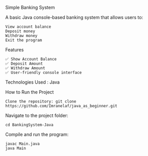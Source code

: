Simple Banking System

A basic Java console-based banking system that allows users to:

    View account balance
    Deposit money
    Withdraw money
    Exit the program

Features

    ✅ Show Account Balance
    ✅ Deposit Amount
    ✅ Withdraw Amount
    ✅ User-friendly console interface


Technologies Used : Java

How to Run the Project

    Clone the repository: git clone https://github.com/Imranelaf/java_as_beginner.git


Navigate to the project folder:

    cd BankingSystem-Java


Compile and run the program:

    javac Main.java
    java Main

